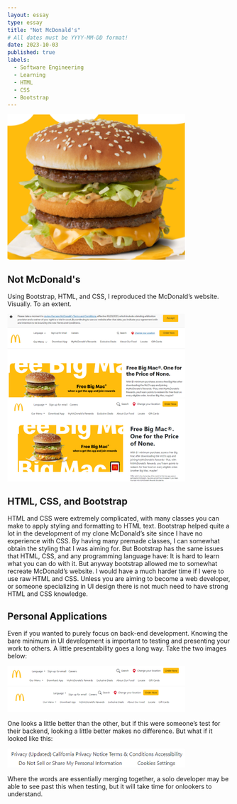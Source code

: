 ```yaml
---
layout: essay
type: essay
title: "Not McDonald's"
# All dates must be YYYY-MM-DD format!
date: 2023-10-03
published: true
labels:
  - Software Engineering
  - Learning
  - HTML
  - CSS
  - Bootstrap
---
```


<img width="400px" class="rounded float-start pe-4" src="../img/not-mcdonalds/TheMac.png">

## Not McDonald's

Using Bootstrap, HTML, and CSS, I reproduced the McDonald’s website. Visually. To an extent.

<img width="400px" class="rounded float-start pe-4" src="../img/not-mcdonalds/McDonalds.png">
<img width="400px" class="rounded float-start pe-4" src="../img/not-mcdonalds/MacDonalds.png">

## HTML, CSS, and Bootstrap
HTML and CSS were extremely complicated, with many classes you can make to apply styling and formatting to HTML text. Bootstrap helped quite a lot in the development of my clone McDonald’s site since I have no experience with CSS. By having many premade classes, I can somewhat obtain the styling that I was aiming for. But Bootstrap has the same issues that HTML, CSS, and any programming language have: It is hard to learn what you can do with it. But anyway bootstrap allowed me to somewhat recreate McDonald’s website. I would have a much harder time if I were to use raw HTML and CSS. Unless you are aiming to become a web developer, or someone specializing in UI design there is not much need to have strong HTML and CSS knowledge.

## Personal Applications

Even if you wanted to purely focus on back-end development. Knowing the bare minimum in UI development is important to testing and presenting your work to others. A little presentability goes a long way. 
Take the two images below:

<img width="400px" class="rounded float-start pe-4" src="../img/not-mcdonalds/MacDonalds_Topbar.png">
<img width="400px" class="rounded float-start pe-4" src="../img/not-mcdonalds/MacDonaldsExample_Scrunch.png">

One looks a little better than the other, but if this were someone’s test for their backend, looking a little better makes no difference. 
But what if it looked like this:

<img width="400px" class="rounded float-start pe-4" src="../img/not-mcdonalds/MacDonaldsExample_OneWord.png">

Where the words are essentially merging together, a solo developer may be able to see past this when testing, but it will take time for onlookers to understand.
